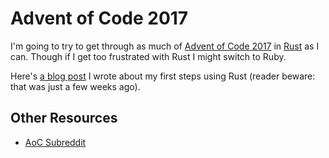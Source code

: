 # Advent of Code 2017 

I'm going to try to get through as much of [Advent of Code 2017](http://adventofcode.com/2017) in [Rust](https://www.rust-lang.org/) as I can. Though if I get too frustrated with Rust I might switch to Ruby. 

Here's [a blog post](https://sts10.github.io/2017/11/18/trying-go-and-rust.html) I wrote about my first steps using Rust (reader beware: that was just a few weeks ago).

## Other Resources

- [AoC Subreddit](https://www.reddit.com/r/adventofcode/)

